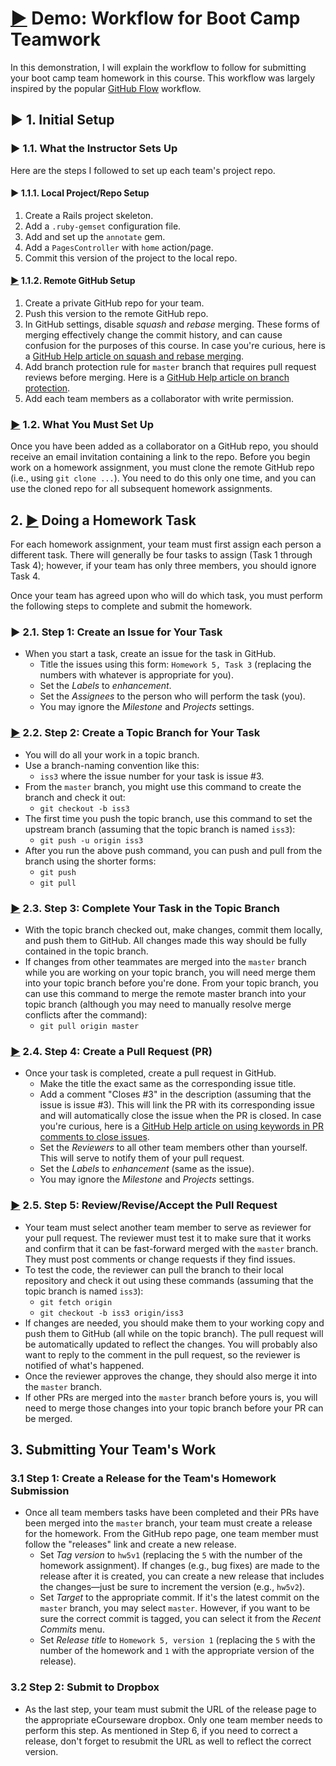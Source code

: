 # [▶️](https://www.youtube.com/watch?v=W-EUZbOLsdQ&t=0s&list=PL0s90BggiDzzsLwhp49qf6brCsvUkLUmT&index=2) Demo: Workflow for Boot Camp Teamwork

In this demonstration, I will explain the workflow to follow for submitting your boot camp team homework in this course. This workflow was largely inspired by the popular [GitHub Flow](https://guides.github.com/introduction/flow/) workflow.

## ▶️ 1. Initial Setup

### ▶️ 1.1. What the Instructor Sets Up

Here are the steps I followed to set up each team's project repo.

#### ▶️ 1.1.1. Local Project/Repo Setup

1. Create a Rails project skeleton.
1. Add a `.ruby-gemset` configuration file.
1. Add and set up the `annotate` gem.
1. Add a `PagesController` with `home` action/page.
1. Commit this version of the project to the local repo.

#### [▶️](https://www.youtube.com/watch?v=yYsCbHcKqz8&t=0s&list=PL0s90BggiDzzsLwhp49qf6brCsvUkLUmT&index=3) 1.1.2. Remote GitHub Setup

1. Create a private GitHub repo for your team.
1. Push this version to the remote GitHub repo.
1. In GitHub settings, disable _squash_ and _rebase_ merging. These forms of merging effectively change the commit history, and can cause confusion for the purposes of this course. In case you're curious, here is a [GitHub Help article on squash and rebase merging](https://help.github.com/articles/about-pull-request-merges/).
1. Add branch protection rule for `master` branch that requires pull request reviews before merging. Here is a [GitHub Help article on branch protection](https://help.github.com/articles/configuring-protected-branches/).
1. Add each team members as a collaborator with write permission.

### [▶️](https://www.youtube.com/watch?v=k8xpklP-aI4&t=0s&list=PL0s90BggiDzzsLwhp49qf6brCsvUkLUmT&index=4) 1.2. What You Must Set Up

Once you have been added as a collaborator on a GitHub repo, you should receive an email invitation containing a link to the repo. Before you begin work on a homework assignment, you must clone the remote GitHub repo (i.e., using `git clone ...`). You need to do this only one time, and you can use the cloned repo for all subsequent homework assignments.

## 2. [▶️](https://www.youtube.com/watch?v=9rmeKwWY7WU&t=0s&list=PL0s90BggiDzzsLwhp49qf6brCsvUkLUmT&index=5) Doing a Homework Task

For each homework assignment, your team must first assign each person a different task. There will generally be four tasks to assign (Task 1 through Task 4); however, if your team has only three members, you should ignore Task 4.

Once your team has agreed upon who will do which task, you must perform the following steps to complete and submit the homework.

### ▶️ 2.1. Step 1: Create an Issue for Your Task

- When you start a task, create an issue for the task in GitHub.
  - Title the issues using this form: `Homework 5, Task 3` (replacing the numbers with whatever is appropriate for you).
  - Set the _Labels_ to _enhancement_.
  - Set the _Assignees_ to the person who will perform the task (you).
  - You may ignore the _Milestone_ and _Projects_ settings.

### [▶️](https://www.youtube.com/watch?v=4Jewh3hGyrY&t=0s&list=PL0s90BggiDzzsLwhp49qf6brCsvUkLUmT&index=6) 2.2. Step 2: Create a Topic Branch for Your Task

- You will do all your work in a topic branch.
- Use a branch-naming convention like this:
  - `iss3` where the issue number for your task is issue #3.
- From the `master` branch, you might use this command to create the branch and check it out:
  - `git checkout -b iss3`
- The first time you push the topic branch, use this command to set the upstream branch (assuming that the topic branch is named `iss3`):
  - `git push -u origin iss3`
- After you run the above push command, you can push and pull from the branch using the shorter forms:
  - `git push`
  - `git pull`

### [▶️](https://www.youtube.com/watch?v=-sHk1LA-s7M&t=0s&list=PL0s90BggiDzzsLwhp49qf6brCsvUkLUmT&index=7) 2.3. Step 3: Complete Your Task in the Topic Branch

- With the topic branch checked out, make changes, commit them locally, and push them to GitHub. All changes made this way should be fully contained in the topic branch.
- If changes from other teammates are merged into the `master` branch while you are working on your topic branch, you will need merge them into your topic branch before you're done. From your topic branch, you can use this command to merge the remote master branch into your topic branch (although you may need to manually resolve merge conflicts after the command):
  - `git pull origin master`

### [▶️](https://www.youtube.com/watch?v=F2vIlYPUlSc&t=0s&list=PL0s90BggiDzzsLwhp49qf6brCsvUkLUmT&index=8) 2.4. Step 4: Create a Pull Request (PR)

- Once your task is completed, create a pull request in GitHub.
  - Make the title the exact same as the corresponding issue title.
  - Add a comment "Closes #3" in the description (assuming that the issue is issue #3). This will link the PR with its corresponding issue and will automatically close the issue when the PR is closed. In case you're curious, here is a [GitHub Help article on using keywords in PR comments to close issues](https://help.github.com/articles/closing-issues-using-keywords/).
  - Set the _Reviewers_ to all other team members other than yourself. This will serve to notify them of your pull request.
  - Set the _Labels_ to _enhancement_ (same as the issue).
  - You may ignore the _Milestone_ and _Projects_ settings.

### [▶️](https://www.youtube.com/watch?v=I39HubC7qkw&t=0s&list=PL0s90BggiDzzsLwhp49qf6brCsvUkLUmT&index=9) 2.5. Step 5: Review/Revise/Accept the Pull Request

- Your team must select another team member to serve as reviewer for your pull request. The reviewer must test it to make sure that it works and confirm that it can be fast-forward merged with the `master` branch. They must post comments or change requests if they find issues.
- To test the code, the reviewer can pull the branch to their local repository and check it out using these commands (assuming that the topic branch is named `iss3`):
  - `git fetch origin`
  - `git checkout -b iss3 origin/iss3`
- If changes are needed, you should make them to your working copy and push them to GitHub (all while on the topic branch). The pull request will be automatically updated to reflect the changes. You will probably also want to reply to the comment in the pull request, so the reviewer is notified of what's happened.
- Once the reviewer approves the change, they should also merge it into the `master` branch.
- If other PRs are merged into the `master` branch before yours is, you will need to merge those changes into your topic branch before your PR can be merged.

## 3. Submitting Your Team's Work

### 3.1 Step 1: Create a Release for the Team's Homework Submission

- Once all team members tasks have been completed and their PRs have been merged into the `master` branch, your team must create a release for the homework. From the GitHub repo page, one team member must follow the "releases" link and create a new release.
  - Set _Tag version_ to `hw5v1` (replacing the `5` with the number of the homework assignment). If changes (e.g., bug fixes) are made to the release after it is created, you can create a new release that includes the changes—just be sure to increment the version (e.g., `hw5v2`).
  - Set _Target_ to the appropriate commit. If it's the latest commit on the `master` branch, you may select `master`. However, if you want to be sure the correct commit is tagged, you can select it from the _Recent Commits_ menu.
  - Set _Release title_ to `Homework 5, version 1` (replacing the `5` with the number of the homework and `1` with the appropriate version of the release).

### 3.2 Step 2: Submit to Dropbox

- As the last step, your team must submit the URL of the release page to the appropriate eCourseware dropbox. Only one team member needs to perform this step. As mentioned in Step 6, if you need to correct a release, don't forget to resubmit the URL as well to reflect the correct version.
